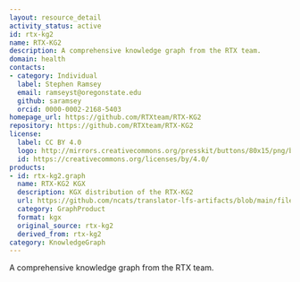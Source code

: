 ```yaml
---
layout: resource_detail
activity_status: active
id: rtx-kg2
name: RTX-KG2
description: A comprehensive knowledge graph from the RTX team.
domain: health
contacts:
- category: Individual
  label: Stephen Ramsey
  email: ramseyst@oregonstate.edu
  github: saramsey
  orcid: 0000-0002-2168-5403
homepage_url: https://github.com/RTXteam/RTX-KG2
repository: https://github.com/RTXteam/RTX-KG2
license:
  label: CC BY 4.0
  logo: http://mirrors.creativecommons.org/presskit/buttons/80x15/png/by.png
  id: https://creativecommons.org/licenses/by/4.0/
products:
- id: rtx-kg2.graph
  name: RTX-KG2 KGX
  description: KGX distribution of the RTX-KG2
  url: https://github.com/ncats/translator-lfs-artifacts/blob/main/files/
  category: GraphProduct
  format: kgx
  original_source: rtx-kg2
  derived_from: rtx-kg2
category: KnowledgeGraph
---
```


A comprehensive knowledge graph from the RTX team.
